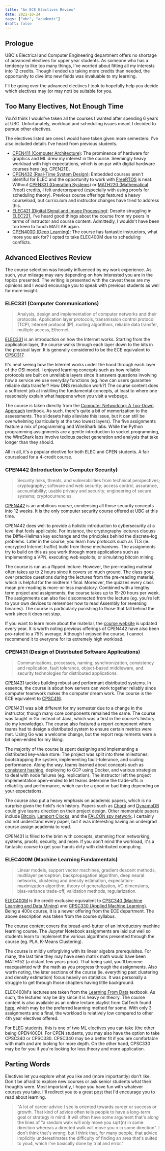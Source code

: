 ```yaml
---
title: "An ECE Electives Review"
date: 2021-10-24
tags: ["ubc", "academic"]
draft: false
---
```


## Prologue

UBC's Electrical and Computer Engineering department offers no shortage of advanced electives for upper year students. As someone who has a tendency to like too many things, I've worried about fitting all my interests into 12 credits. Though I ended up taking more credits than needed, the opportunity to dive into new fields was invaluable to my learning.

I'll be going over the advanced electives I took to hopefully help you decide which electives may (or may not) be suitable for you.

## Too Many Electives, Not Enough Time

You'd think I would've taken all the courses I wanted after spending 6 years at UBC. Unfortunately, workload and scheduling issues meant I decided to pursue other electives.

The electives listed are ones I would have taken given more semesters. I've also included details I've heard from previous students.

-   [CPEN411 (Computer Architecture)](https://ece.ubc.ca/courses/cpen-411/): The prominence of hardware for graphics and ML drew my interest in the course. Seemingly heavy workload with high expectations, which is on par with digital hardware courses here (eg. CPEN211).
-   [CPEN432 (Real-Time System Design)](https://ece.ubc.ca/courses/cpen-432/): Embedded courses aren't plentiful for ELEC and the opportunity to work with [FreeRTOS](https://www.freertos.org/) is neat. Without [CPEN331 (Operating Systems)](https://ece.ubc.ca/courses/cpen-331/) or [MATH220 (Mathematical Proof)](https://courses.students.ubc.ca/cs/courseschedule?pname=subjarea&tname=subj-course&dept=MATH&course=220) credits, I felt underprepared (especially with using proofs for scheduling theory). Previous course offerings featured a heavy courseload, but curriculum and instructor changes have tried to address this.
-   [ELEC421 (Digital Signal and Image Processing)](https://ece.ubc.ca/courses/elec-421/): Despite struggling in [ELEC221](https://ece.ubc.ca/courses/elec-221/), I've heard good things about the course from my peers in terms of instructor and course content. Admittedly, I wouldn't have been too keen to touch MATLAB again.
-   [CPEN400D (Deep Learning)](https://courses.students.ubc.ca/cs/courseschedule?pname=subjarea&tname=subj-course&dept=CPEN&course=400D): The course has fantastic instructors, what more you ask for? I opted to take ELEC400M due to scheduling conflicts.

## Advanced Electives Review

The course selection was heavily influenced by my work experience. As such, your mileage may vary depending on how interested you are in the topics presented. The writing is presented with the caveat these are my opinions and I would encourage you to speak with previous students as well for more insight.

### ELEC331 (Computer Communications)

> Analysis, design and implementation of computer networks and their protocols. Application layer protocols, transmission control protocol (TCP), Internet protocol (IP), routing algorithms, reliable data transfer, multiple access, Ethernet.

[ELEC331](https://ece.ubc.ca/courses/elec-331/) is an introduction on how the Internet works. Starting from the application layer, the course walks through each layer down to the bits in the physical layer. It is generally considered to be the ECE equivalent to [CPSC317](https://courses.students.ubc.ca/cs/courseschedule?pname=subjarea&tname=subj-course&dept=CPSC&course=317).

It's neat seeing how the Internet works under the hood through each layer of the OSI model. I enjoyed learning concepts such as how reliable protocols are built on unreliable layers since it answers questions involving how a service we use everyday functions (eg. how can users guarantee reliable data transfer? How DNS resolution work?) The course content does a sufficient job at instilling the fundamental concepts, at least to where one reasonably explain what happens when you visit a webpage.

The course is taken directly from the [Computer Networking: A Top-Down Approach](https://gaia.cs.umass.edu/kurose_ross/eighth.php) textbook. As such, there's quite a bit of memorization to the assessments. The slidesets help alleviate this issue, but it can still be overwhelming (particularly at the two lowest layers). The five assignments feature a mix of programming and WireShark labs. While the Python programming assignments are a gentle introduction to socket programming, the WireShark labs involve tedious packet generation and analysis that take longer than they should.

All in all, it's a popular elective for both ELEC and CPEN students. A fair courseload for a 4-credit course.

### CPEN442 (Introduction to Computer Security)

> Security risks, threats, and vulnerabilities from technical perspectives; cryptography; software and web security; access control, assurance, accountability; usable privacy and security; engineering of secure systems; cryptocurrencies.

[CPEN442](https://ece.ubc.ca/courses/cpen-442/) is an ambitious course, condensing all those security concepts into 12 weeks. It is the only computer security course offered at UBC at this time.

CPEN442 does well to provide a holistic introduction to cybersecurity at a level that feels applicable. For instance, the cryptography lectures discuss the Diffie-Hellman key exchange and the principles behind the discrete-log problems. Later in the course, you learn how protocols such as TLS (ie. encrypted Internet traffic) build from these mechanisms. The assignments try to build on this as you work through more applications such as implementing a VPN, executing web exploits, or simulating bitcoin mining.

The course is run as a flipped lecture. However, the pre-reading material often takes up to 2 hours since it covers so much ground. The class goes over practice questions during the lectures from the pre-reading material, which is helpful for the midterm / final. Moreover, the quizzes every class mean pre-reading is more-or-less mandatory. Combined with a lengthy term project and assignments, the course takes up to 15-20 hours per week. The assignments can also feel disconnected from the lecture (eg. you're left to your own devices to remember how to read Assembly for reversing binaries). The course is particularly punishing to those that fall behind the work since it does not stop.

If you want to learn more about the material, the [course website](https://blogs.ubc.ca/cpen442/) is updated every year. It is worth noting previous offerings of CPEN442 have also been pro-rated to a 75% average. Although I enjoyed the course, I cannot recommend it to everyone for its extremely high workload.

### CPEN431 (Design of Distributed Software Applications)

> Communications, processes, naming, synchronization, consistency and replication, fault tolerance, object-based middleware, and security technologies for distributed applications.

[CPEN431](https://ece.ubc.ca/courses/cpen-431/) tackles building robust and performant distributed systems. In essence, the course is about how servers can work together reliably since computer teamwork makes the computer dream work. The course is the ECE equivalent to [CPSC416](https://courses.students.ubc.ca/cs/courseschedule?pname=subjarea&tname=subj-course&dept=CPSC&course=416).

CPEN431 was a bit different for my semester due to a change in the instructor, though many core components remained the same. The course was taught in Go instead of Java, which was a first in the course's history (to my knowledge). The course also featured a report component where teams had to design a distributed system to ensure certain metrics were met. Using Go was a welcome change, but the report requirements were a bit open-ended for my liking.

The majority of the course is spent designing and implementing a distributed key-value store. The project was split into three milestones: bootstrapping the system, implementing fault-tolerance, and scaling performance. Along the way, teams learned about concepts such as [consistent hashing](https://en.wikipedia.org/wiki/Consistent_hashing), deploying to GCP using Docker, and various strategies to deal with node failures (eg. replication). The instructor left the project implementation open-ended to let teams determine the trade-offs in reliability and performance, which can be a good or bad thing depending on your expectations.

The course also put a heavy emphasis on academic papers, which is no surprise given the field's rich history. Papers such as [Chord](https://pdos.csail.mit.edu/papers/chord:sigcomm01/chord_sigcomm.pdf) and [DynamoDB](https://www.allthingsdistributed.com/files/amazon-dynamo-sosp2007.pdf) could give teams direction on their project design. Other memorable papers include [Bitcoin](https://bitcoin.org/bitcoin.pdf), [Lamport Clocks](https://lamport.azurewebsites.net/pubs/time-clocks.pdf), and the [FALCON spy network](https://cs.nyu.edu/~mwalfish/papers/falcon-sosp11.pdf). I certainly did not understand every paper, but it was interesting having an undergrad course assign academia to read.

CPEN431 is filled to the brim with concepts, stemming from networking, systems, proofs, security, and more. If you don't mind the workload, it's a fantastic course to get your hands dirty with distributed computing.

### ELEC400M (Machine Learning Fundamentals)

> Linear models, support vector machines, gradient descent methods, multilayer perceptron, backpropagation algorithm, deep neural networks, clustering and density estimation, expectation-maximization algorithm, theory of generalization, VC dimensions, bias-variance trade-off, validation methods, regularization.

[ELEC400M](https://courses.students.ubc.ca/cs/courseschedule?pname=subjarea&tname=subj-course&dept=ELEC&course=400M) is the credit-exclusive equivalent to [CPSC340 (Machine Learning and Data Mining)](https://ubc-cs.github.io/cpsc340/) and [CPSC330 (Applied Machine Learning)](https://courses.students.ubc.ca/cs/courseschedule?pname=subjarea&tname=subj-course&dept=CPSC&course=330). Being a 400x course, it is a newer offering from the ECE department. The above description was taken from the course syllabus.

The course content covers the bread-and-butter of an introductory machine learning course. The Jupyter Notebook assignments are laid out well so students learn to implement the various algorithms presented through the course (eg. PLA, K-Means Clustering).

The course is mildly unforgiving with its linear algebra prerequisites. For many, the last time they may have seen matrix math would have been MATH152 (a distant few years prior). That being said, you'll become reacquainted with the math as you progress through the assignments. Also worth noting, the later sections of the course (ie. everything past clustering and density estimation) focus heavily on statistics. It was personally a struggle to get through those chapters having little background.

ELEC400M's lectures are taken from the [Learning From Data](http://amlbook.com/) textbook. As such, the lectures may be dry since it is heavy on theory. The course content is also available as an online lecture playlist from CalTech found [here](https://www.youtube.com/watch?v=mbyG85GZ0PI&list=PLnIDYuXHkit4LcWjDe0EwlE57WiGlBs08), which may be the preferred learning method for some. With only 3 assignments and a final, the workload is relatively low compared to other 4th year electives offered.

For ELEC students, this is one of two ML electives you can take (the other being CPEN400D). For CPEN students, you may also have the option to take CPSC340 or CPSC330. CPSC340 may be a better fit if you are comfortable with math and are looking for more depth. On the other hand, CPSC330 may be for you if you're looking for less theory and more application.

## Parting Words

Electives let you explore what you like and (more importantly) don't like. Don't be afraid to explore new courses or ask senior students what their thoughts were. Most importantly, I hope you have fun with whatever courses you take. I'll redirect you to a great [post](https://danluu.com/learn-what/) that I'd encourage you to read about learning.

> "A lot of career advice I see is oriented towards career or success or growth. That kind of advice often tells people to have a long-term goal or strategy in mind. It will often have some argument that's along the lines of "a random walk will only move you sqrt(n) in some direction whereas a directed walk will move you n in some direction". I don't think that's wrong, but I think that, for many people, that advice implicitly underestimates the difficulty of finding an area that's suited to you4, which I've basically done by trial and error."
